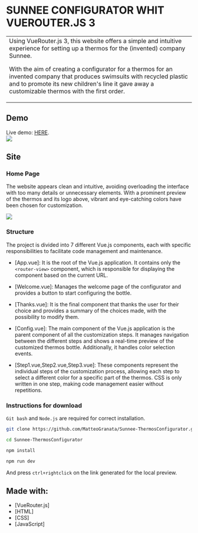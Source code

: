 # SUNNEE CONFIGURATOR WHIT VUEROUTER.JS 3 


<table>
<tr>
<td>
Using VueRouter.js 3, this website offers a simple and intuitive experience for setting up a thermos for the (invented) company Sunnee.

With the aim of creating a configurator for a thermos for an invented company that produces swimsuits with recycled plastic and to promote its new children's line it gave away a customizable thermos with the first order.
</td>
</tr>
</table>


## Demo
Live demo: <a href="https://main--sunnee.netlify.app/" target="_blank">HERE</a>.</h4>
<br>
![](https://komarev.com/ghpvc/?username=MatteoGranata&color=e2b6ff&style=flat-square)

## Site

### Home Page
The website appears clean and intuitive, avoiding overloading the interface with too many details or unnecessary elements. With a prominent preview of the thermos and its logo above, vibrant and eye-catching colors have been chosen for customization.

![](https://i.postimg.cc/8kbPSqSQ/Screenshot-2024-03-06-130958.png)

### Structure
The project is divided into 7 different Vue.js components, each with specific responsibilities to facilitate code management and maintenance.

- [App.vue]: It is the root of the Vue.js application. It contains only the `<router-view>` component, which is responsible for displaying the component based on the current URL.

- [Welcome.vue]: Manages the welcome page of the configurator and provides a button to start configuring the bottle.

- [Thanks.vue]: It is the final component that thanks the user for their choice and provides a summary of the choices made, with the possibility to modify them.
 
- [Config.vue]: The main component of the Vue.js application is the parent component of all the customization steps. It manages navigation between the different steps and shows a real-time preview of the customized thermos bottle. Additionally, it handles color selection events.

- [Step1.vue,Step2.vue,Step3.vue]: These components represent the individual steps of the customization process, allowing each step to select a different color for a specific part of the thermos. CSS is only written in one step, making code management easier without repetitions.


### Instructions for download

`Git bash` and `Node.js` are required for correct installation.

```sh
git clone https://github.com/MatteoGranata/Sunnee-ThermosConfigurator.git

cd Sunnee-ThermosConfigurator

npm install

npm run dev

```
And press `ctrl+rightclick` on the link generated for the local preview.

## Made with: 

- [VueRouter.js]
- [HTML]
- [CSS]
- [JavaScript]

